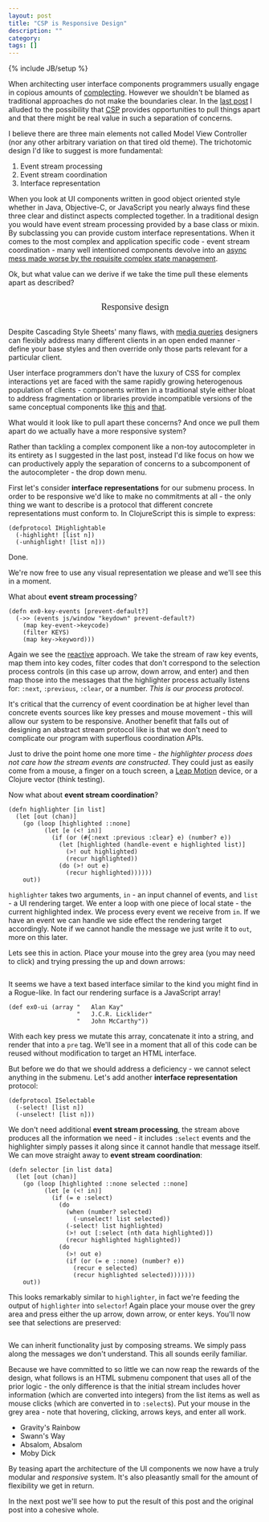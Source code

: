 ```yaml
---
layout: post
title: "CSP is Responsive Design"
description: ""
category: 
tags: []
---
```

{% include JB/setup %}

<style>
  #post ol {
    position: relative;
    left: 200px;
    font-size: 18px;
    line-height: 1.5em;
    margin: 30px 0 30px 0;
  }
  #resp {
    font-size: 18px;
    text-align: center;
    font-family: Georgia;
    margin: 30px 0;
  }
  #post #ex0 {
    height: 90px;
    background-color: #efefef;
    border: none;
    padding-top: 20px;
  }
  #post #ex1 {
    height: 110px;
    background-color: #efefef;
    border: none;
    padding-top: 20px;
  }
  #post .example pre {
    background-color: transparent;
    position: relative;
    left: 200px;
    font-size: 18px;
  }
  #post #ex2 {
    height: 150px;
    background-color: #efefef;
    border: none;
    padding-top: 20px;
  }
  #post #ex2 ul {
    position: relative;
    background: white;
    width: 170px;
    left: 190px;
    border: 1px solid #ccc;
    border-radius: 4px;
    -webkit-border-radius: 4px;
    -moz-border-radius: 4px;
  }
  #post #ex2 li {
    cursor: pointer;
    list-style: none;
    padding: 4px 4px 4px 8px;
    border-bottom: 1px solid #ccc;
  }
  #post #ex2 li.highlighted {
    background-color: #ccccff;
  }
  #post #ex2 li.selected {
    background-color: #ffcccc;
  }
  #post #ex2 li.highlighted.selected {
    background-color: #ffccff;
  }
</style>

When architecting user interface components programmers usually engage
in copious amounts of
[complecting](http://www.infoq.com/presentations/Simple-Made-Easy). However
we shouldn't be blamed as traditional approaches do not make
the boundaries clear. In the
[last post](http://swannodette.github.io/2013/07/12/communicating-sequential-processes/)
I alluded to the possibility that [CSP](http://en.wikipedia.org/wiki/CSP) provides
opportunities to pull things apart and that there might be real value
in such a separation of concerns.

I believe there are three main elements not called Model View
Controller (nor any other arbitrary variation on that tired old
theme). The trichotomic design I'd like to suggest is more
fundamental:

  1. Event stream processing
  2. Event stream coordination
  3. Interface representation

When you look at UI components written in good object oriented style
whether in Java, Objective-C, or JavaScript you nearly always find
these three clear and distinct aspects complected together. In a
traditional design you would have event stream processing provided by
a base class or mixin. By subclassing you can provide custom interface
representations. When it comes to the most complex and application
specific code - event stream coordination - many well intentioned
components devolve into an
[async mess made worse by the requisite complex state management](http://github.com/jquery/jquery-ui/blob/master/ui/jquery.ui.autocomplete.js).

Ok, but what value can we derive if we take the time pull these
elements apart as described?

<div id="resp">
    Responsive design
</div>

Despite Cascading Style Sheets' many flaws, with
[media queries](http://www.w3.org/TR/css3-mediaqueries/) designers can
flexibly address many different clients in an open ended manner -
define your base styles and then override only those parts relevant
for a particular client.

User interface programmers don't have the luxury of CSS for complex
interactions yet are faced with the same rapidly growing heterogenous
population of clients - components written in a traditional style
either bloat to address fragmentation or libraries provide incompatible
versions of the same conceptual components like
[this](http://jqueryui.com) and [that](http://jquerymobile.com).

What would it look like to pull apart these concerns? And once we pull
them apart do we actually have a more responsive system?

Rather than tackling a complex component like a non-toy autocompleter
in its entirety as I suggested in the last post, instead I'd like
focus on how we can productively apply the separation of concerns to a
subcomponent of the autocompleter - the drop down menu.

First let's consider **interface representations** for our submenu
process. In order to be responsive we'd like to make no commitments at
all - the only thing we want to describe is a protocol that different
concrete representations must conform to. In ClojureScript this is
simple to express:

```
(defprotocol IHighlightable
  (-highlight! [list n])
  (-unhighlight! [list n]))
```

Done.

We're now free to use any visual representation we please and we'll
see this in a moment.

What about **event stream processing**? 

```
(defn ex0-key-events [prevent-default?]
  (->> (events js/window "keydown" prevent-default?)
    (map key-event->keycode)
    (filter KEYS)
    (map key->keyword)))
```

Again we see the
[reactive](http://reactive-extensions.github.io/RxJS/) approach. We
take the stream of raw key events, map them into key codes, filter
codes that don't correspond to the selection process controls (in this
case up arrow, down arrow, and enter) and then map those into the
messages that the highlighter process actually listens for: `:next`,
`:previous`, `:clear`, or a number. *This is our process
protocol*.

It's critical that the currency of event coordination be at higher
level than concrete events sources like key presses and mouse
movement - this will allow our system to be responsive. Another
benefit that falls out of designing an abstract stream protocol like
is that we don't need to complicate our program with superflous
coordination APIs.

Just to drive the point home one more time - *the highlighter process
does not care how the stream events are constructed*. They could just
as easily come from a mouse, a finger on a touch screen, a
[Leap Motion](https://www.leapmotion.com/) device, or a Clojure vector
(think testing).

Now what about **event stream coordination**?

```
(defn highlighter [in list]
  (let [out (chan)]
    (go (loop [highlighted ::none]
          (let [e (<! in)]
            (if (or (#{:next :previous :clear} e) (number? e))
              (let [highlighted (handle-event e highlighted list)]
                (>! out highlighted)
                (recur highlighted))
              (do (>! out e)
                (recur highlighted))))))
    out))
```

`highlighter` takes two arguments, `in` - an input channel of events,
and `list` - a UI rendering target. We enter a loop with one piece of
local state - the current highlighted index. We process every event we
receive from `in`. If we have an event we can handle we side effect
the rendering target accordingly. Note if we cannot handle the message
we just write it to `out`, more on this later.

Lets see this in action. Place your mouse into the grey area (you may
need to click) and trying pressing the up and down arrows:

<div id="ex0" class="example">
   <pre id="ex0-ui" style="border: none;"></pre>
</div>

It seems we have a text based interface similar to the kind you might
find in a Rogue-like. In fact our rendering surface is a JavaScript
array!

```
(def ex0-ui (array "   Alan Kay"
                   "   J.C.R. Licklider"
                   "   John McCarthy"))
```

With each key press we mutate this array, concatenate it into a
string, and render that into a `pre` tag. We'll see in a moment that
all of this code can be reused without modification to target an HTML
interface.

But before we do that we should address a deficiency - we cannot
select anything in the submenu. Let's add another **interface
representation** protocol:

```
(defprotocol ISelectable
  (-select! [list n])
  (-unselect! [list n]))
```

We don't need additional **event stream processing**, the stream above
produces all the information we need - it includes `:select` events
and the highlighter simply passes it along since it cannot handle that
message itself. We can move straight away to **event stream
coordination**:

```
(defn selector [in list data]
  (let [out (chan)]
    (go (loop [highlighted ::none selected ::none]
          (let [e (<! in)]
            (if (= e :select)
              (do
                (when (number? selected)
                  (-unselect! list selected))
                (-select! list highlighted)
                (>! out [:select (nth data highlighted)])
                (recur highlighted highlighted))
              (do
                (>! out e)
                (if (or (= e ::none) (number? e))
                  (recur e selected)
                  (recur highlighted selected)))))))
    out))
```

This looks remarkably similar to `highlighter`, in fact we're feeding
the output of `highlighter` into `selector`! Again place your mouse
over the grey area and press either the up arrow, down arrow, or enter
keys. You'll now see that selections are preserved:

<div id="ex1" class="example">
   <pre id="ex1-ui" style="border: none;"></pre>
</div>

We can inherit functionality just by composing streams. We simply pass
along the messages we don't understand. This all sounds eerily
familiar.

Because we have committed to so little we can now reap the rewards of
the design, what follows is an HTML submenu component that uses all of
the prior logic - the only difference is that the initial stream
includes hover information (which are converted into integers) from
the list items as well as mouse clicks (which are converted in to
`:select`s). Put your mouse in the grey area - note that hovering,
clicking, arrows keys, and enter all work.

<div id="ex2" class="example">
   <ul id="ex2-list">
      <li>Gravity's Rainbow</li>
      <li>Swann's Way</li>
      <li>Absalom, Absalom</li>
      <li>Moby Dick</li>
   </ul>
</div>

By teasing apart the architecture of the UI components we now have a
truly modular and *responsive* system. It's also pleasantly small for the
amount of flexibility we get in return.

In the next post we'll see how to put the result of this post and the
original post into a cohesive whole.

<script type="text/javascript" src="/assets/js/csp2.js"></script>
